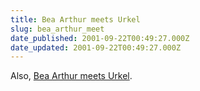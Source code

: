 ```yaml
---
title: Bea Arthur meets Urkel
slug: bea_arthur_meet
date_published: 2001-09-22T00:49:27.000Z
date_updated: 2001-09-22T00:49:27.000Z
---
```


Also, [Bea Arthur meets Urkel](http://www.walrus.com/~suave/hall/bea/bea.htm).
